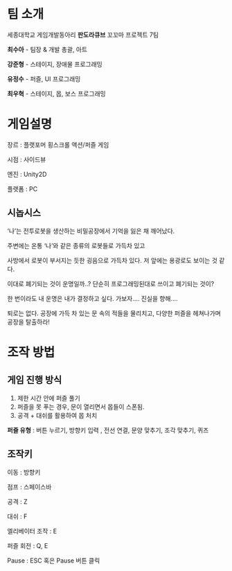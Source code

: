# 팀 소개

세종대학교 게임개발동아리 **판도라큐브** 꼬꼬마 프로젝트 7팀

**최수아** - 팀장 & 개발 총괄, 아트

**강준형** - 스테이지, 장애물 프로그래밍

**유정수** - 퍼즐, UI 프로그래밍

**최우혁** - 스테이지, 몹, 보스 프로그래밍

# 게임설명

장르 : 플랫포머 횡스크롤 액션/퍼즐 게임

시점 : 사이드뷰

엔진 : Unity2D

플랫폼 : PC

## 시놉시스

‘나’는 전투로봇을 생산하는 비밀공장에서 기억을 잃은 채 깨어났다.

주변에는 온통 ‘나’와 같은 종류의 로봇들로 가득차 있고 

사방에서 로봇이 부서지는 듯한 굉음으로 가득차 있다. 저 앞에는 용광로도 보이는 것 같다.

이대로 폐기되는 것이 운명일까..? 단순히 프로그래밍된대로 쓰이고 폐기되는 것이?

한 번이라도 내 운명은 내가 결정하고 싶다. 가보자…. 진실을 향해….

퇴로는 없다. 공장에 가득 차 있는 문 속의 적들을 물리치고, 다양한 퍼즐을 헤쳐나가며 공장을 탈출하라!

# 조작 방법

## 게임 진행 방식

1. 제한 시간 안에 퍼즐 풀기
2. 퍼즐을 못 푸는 경우, 문이 열리면서 몹들이 스폰됨.
3. 공격 + 대쉬를 활용하여 몹 처치

**퍼즐 유형** : 버튼 누르기, 방향키 입력 , 전선 연결, 문양 맞추기, 조각 맞추기, 퀴즈

## 조작키

이동 : 방향키

점프 : 스페이스바

공격 : Z

대쉬 : F

엘리베이터 조작 : E

퍼즐 회전 : Q, E

Pause : ESC 혹은 Pause 버튼 클릭
